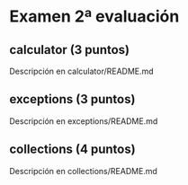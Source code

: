 # Examen 2ª evaluación 

## calculator (3 puntos)

Descripción en calculator/README.md

## exceptions (3 puntos)

Descripción en exceptions/README.md


## collections (4 puntos)

Descripción en collections/README.md

